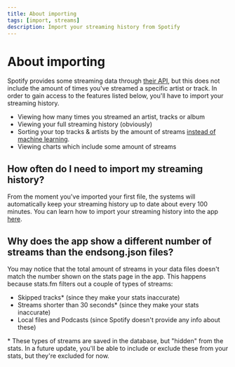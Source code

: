 ```yaml
---
title: About importing
tags: [import, streams]
description: Import your streaming history from Spotify
---
```


# About importing

Spotify provides some streaming data through [their API](https://developer.spotify.com/documentation/web-api/reference/), but this does not include the amount of times you've streamed a specific artist or track. In order to gain access to the features listed below, you'll have to import your streaming history.

- Viewing how many times you streamed an artist, tracks or album
- Viewing your full streaming history (obviously)
- Sorting your top tracks & artists by the amount of streams [instead of machine learning](./faq/calculation-methods).
- Viewing charts which include some amount of streams

## How often do I need to import my streaming history?

From the moment you've imported your first file, the systems will automatically keep your streaming history up to date about every 100 minutes. You can learn how to import your streaming history into the app [here](./spotify-import).

## Why does the app show a different number of streams than the endsong.json files?

You may notice that the total amount of streams in your data files doesn't match the number shown on the stats page in the app. This happens because stats.fm filters out a couple of types of streams:

- Skipped tracks\* (since they make your stats inaccurate)
- Streams shorter than 30 seconds\* (since they make your stats inaccurate)
- Local files and Podcasts (since Spotify doesn't provide any info about these)

\* These types of streams are saved in the database, but "hidden" from the stats. In a future update, you'll be able to include or exclude these from your stats, but they're excluded for now.
